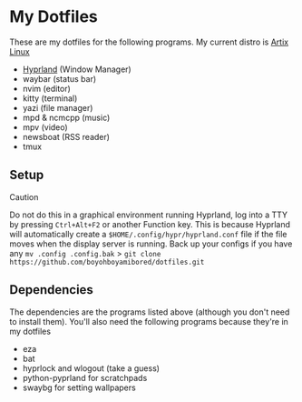 # My Dotfiles

These are my dotfiles for the following programs. My current distro is [Artix Linux](https://www.artixlinux.org)

- [Hyprland](https://www.hyprland.org) (Window Manager)
- waybar (status bar)
- nvim (editor)
- kitty (terminal)
- yazi (file manager)
- mpd & ncmcpp (music)
- mpv (video)
- newsboat (RSS reader)
- tmux

## Setup

> [!CAUTION]
> Do not do this in a graphical environment running Hyprland, log into a TTY by pressing `Ctrl+Alt+F2` or another Function key. This is because Hyprland will automatically create a `$HOME/.config/hypr/hyprland.conf` file if the file moves when the display server is running.
> Back up your configs if you have any
> `mv .config .config.bak` > `git clone https://github.com/boyohboyamibored/dotfiles.git `

## Dependencies

The dependencies are the programs listed above (although you don't need to install them). You'll also need the following programs because they're in my dotfiles

- eza
- bat
- hyprlock and wlogout (take a guess)
- python-pyprland for scratchpads
- swaybg for setting wallpapers
